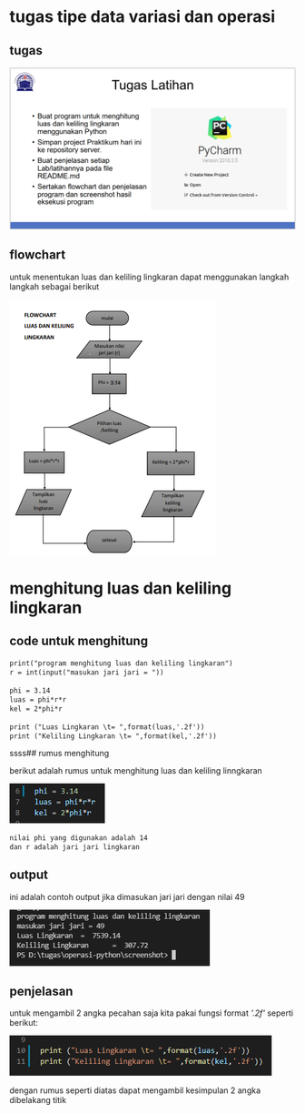 # tugas tipe data variasi dan operasi

## tugas

![img](screenshot/Tugas.png)

## flowchart 

untuk menentukan luas dan keliling lingkaran dapat
menggunakan langkah langkah sebagai berikut

![img](screenshot/FLOWCHART.png)

# menghitung luas dan keliling lingkaran 

## code untuk menghitung

    print("program menghitung luas dan keliling lingkaran")
    r = int(input("masukan jari jari = "))

    phi = 3.14
    luas = phi*r*r
    kel = 2*phi*r

    print ("Luas Lingkaran \t= ",format(luas,'.2f'))
    print ("Keliling Lingkaran \t= ",format(kel,'.2f'))

ssss## rumus menghitung

berikut adalah rumus untuk menghitung luas dan keliling linngkaran

![img](screenshot/rumus.png)

    nilai phi yang digunakan adalah 14 
    dan r adalah jari jari lingkaran

## output

ini adalah contoh output jika dimasukan jari jari dengan nilai 49

![img](screenshot/output.png)

## penjelasan
untuk mengambil 2 angka pecahan saja kita pakai fungsi format *'.2f'* seperti berikut:

![img](screenshot/kesimpulan.png)

dengan rumus seperti diatas dapat mengambil kesimpulan 2 angka dibelakang titik